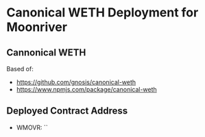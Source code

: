 # Canonical WETH Deployment for Moonriver

## Cannonical WETH

Based of: 
 - https://github.com/gnosis/canonical-weth
 - https://www.npmjs.com/package/canonical-weth

## Deployed Contract Address

 - WMOVR: `` 